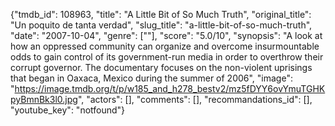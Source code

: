 {"tmdb_id": 108963, "title": "A Little Bit of So Much Truth", "original_title": "Un poquito de tanta verdad", "slug_title": "a-little-bit-of-so-much-truth", "date": "2007-10-04", "genre": [""], "score": "5.0/10", "synopsis": "A look at how an oppressed community can organize and overcome insurmountable odds to gain control of its government-run media in order to overthrow their corrupt governor. The documentary focuses on the non-violent uprisings that began in Oaxaca, Mexico during the summer of 2006", "image": "https://image.tmdb.org/t/p/w185_and_h278_bestv2/mz5fDYY6ovYmuTGHKpyBmnBk3l0.jpg", "actors": [], "comments": [], "recommandations_id": [], "youtube_key": "notfound"}